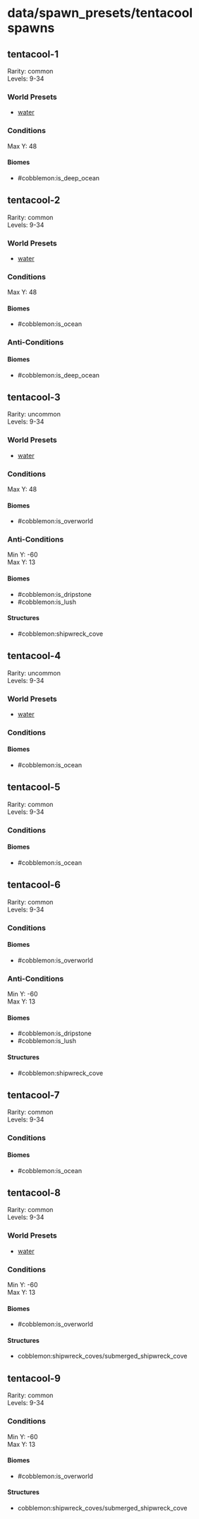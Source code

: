 # data/spawn_presets/tentacool spawns  
  
## tentacool-1  
Rarity: common  
Levels: 9-34  
  
### World Presets  
* [water](/data/world_presets/water.md)  
  
### Conditions  
Max Y: 48  
  
#### Biomes  
  * #cobblemon:is_deep_ocean
  
  
## tentacool-2  
Rarity: common  
Levels: 9-34  
  
### World Presets  
* [water](/data/world_presets/water.md)  
  
### Conditions  
Max Y: 48  
  
#### Biomes  
  * #cobblemon:is_ocean
  
  
### Anti-Conditions  
  
#### Biomes  
  * #cobblemon:is_deep_ocean
  
  
## tentacool-3  
Rarity: uncommon  
Levels: 9-34  
  
### World Presets  
* [water](/data/world_presets/water.md)  
  
### Conditions  
Max Y: 48  
  
#### Biomes  
  * #cobblemon:is_overworld
  
  
### Anti-Conditions  
Min Y: -60  
Max Y: 13  
  
#### Biomes  
  * #cobblemon:is_dripstone
  * #cobblemon:is_lush
  
  
#### Structures  
  * #cobblemon:shipwreck_cove
  
  
## tentacool-4  
Rarity: uncommon  
Levels: 9-34  
  
### World Presets  
* [water](/data/world_presets/water.md)  
  
### Conditions  
  
#### Biomes  
  * #cobblemon:is_ocean
  
  
## tentacool-5  
Rarity: common  
Levels: 9-34  
  
### Conditions  
  
#### Biomes  
  * #cobblemon:is_ocean
  
  
## tentacool-6  
Rarity: common  
Levels: 9-34  
  
### Conditions  
  
#### Biomes  
  * #cobblemon:is_overworld
  
  
### Anti-Conditions  
Min Y: -60  
Max Y: 13  
  
#### Biomes  
  * #cobblemon:is_dripstone
  * #cobblemon:is_lush
  
  
#### Structures  
  * #cobblemon:shipwreck_cove
  
  
## tentacool-7  
Rarity: common  
Levels: 9-34  
  
### Conditions  
  
#### Biomes  
  * #cobblemon:is_ocean
  
  
## tentacool-8  
Rarity: common  
Levels: 9-34  
  
### World Presets  
* [water](/data/world_presets/water.md)  
  
### Conditions  
Min Y: -60  
Max Y: 13  
  
#### Biomes  
  * #cobblemon:is_overworld
  
  
#### Structures  
  * cobblemon:shipwreck_coves/submerged_shipwreck_cove
  
  
## tentacool-9  
Rarity: common  
Levels: 9-34  
  
### Conditions  
Min Y: -60  
Max Y: 13  
  
#### Biomes  
  * #cobblemon:is_overworld
  
  
#### Structures  
  * cobblemon:shipwreck_coves/submerged_shipwreck_cove
  
